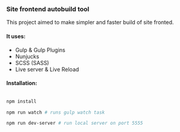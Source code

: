 ### Site frontend autobuild tool

This project aimed to make simpler and faster build of site fronted.

#### It uses:

- Gulp & Gulp Plugins
- Nunjucks
- SCSS (SASS)
- Live server & Live Reload

#### Installation:

```bash

npm install

npm run watch # runs gulp watch task

npm run dev-server # run local server on port 5555 

```


